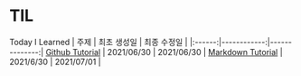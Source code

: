 # TIL
Today I Learned
| 주제 | 최초 생성일 | 최종 수정일 |
|:------:|------------:|--------------:|
[Github Tutorial](./Git/Github.md) | 2021/06/30 | 2021/06/30 |
[Markdown Tutorial](./Mardown/Markdown_tutorial) | 2021/6/30 | 2021/07/01 |
